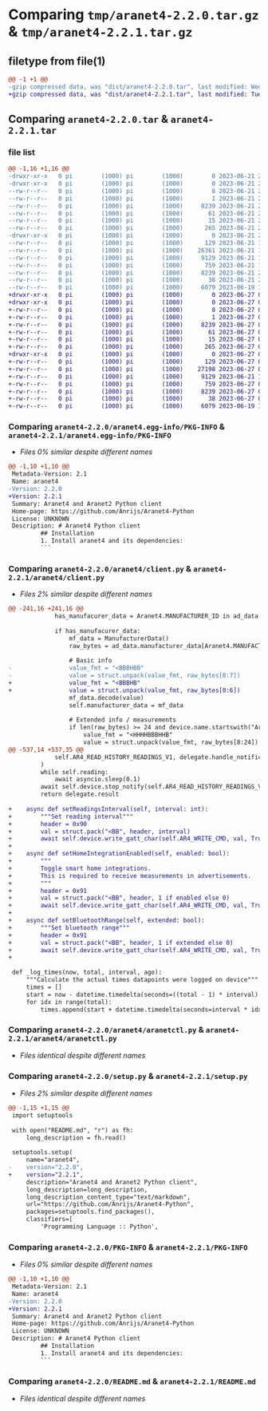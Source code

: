 # Comparing `tmp/aranet4-2.2.0.tar.gz` & `tmp/aranet4-2.2.1.tar.gz`

## filetype from file(1)

```diff
@@ -1 +1 @@
-gzip compressed data, was "dist/aranet4-2.2.0.tar", last modified: Wed Jun 21 20:02:17 2023, max compression
+gzip compressed data, was "dist/aranet4-2.2.1.tar", last modified: Tue Jun 27 05:09:49 2023, max compression
```

## Comparing `aranet4-2.2.0.tar` & `aranet4-2.2.1.tar`

### file list

```diff
@@ -1,16 +1,16 @@
-drwxr-xr-x   0 pi        (1000) pi        (1000)        0 2023-06-21 20:02:17.000000 aranet4-2.2.0/
-drwxr-xr-x   0 pi        (1000) pi        (1000)        0 2023-06-21 20:02:17.000000 aranet4-2.2.0/aranet4.egg-info/
--rw-r--r--   0 pi        (1000) pi        (1000)        8 2023-06-21 20:02:16.000000 aranet4-2.2.0/aranet4.egg-info/top_level.txt
--rw-r--r--   0 pi        (1000) pi        (1000)        1 2023-06-21 20:02:16.000000 aranet4-2.2.0/aranet4.egg-info/dependency_links.txt
--rw-r--r--   0 pi        (1000) pi        (1000)     8239 2023-06-21 20:02:16.000000 aranet4-2.2.0/aranet4.egg-info/PKG-INFO
--rw-r--r--   0 pi        (1000) pi        (1000)       61 2023-06-21 20:02:16.000000 aranet4-2.2.0/aranet4.egg-info/entry_points.txt
--rw-r--r--   0 pi        (1000) pi        (1000)       15 2023-06-21 20:02:16.000000 aranet4-2.2.0/aranet4.egg-info/requires.txt
--rw-r--r--   0 pi        (1000) pi        (1000)      265 2023-06-21 20:02:16.000000 aranet4-2.2.0/aranet4.egg-info/SOURCES.txt
-drwxr-xr-x   0 pi        (1000) pi        (1000)        0 2023-06-21 20:02:17.000000 aranet4-2.2.0/aranet4/
--rw-r--r--   0 pi        (1000) pi        (1000)      129 2023-06-21 19:58:29.000000 aranet4-2.2.0/aranet4/__init__.py
--rw-r--r--   0 pi        (1000) pi        (1000)    26361 2023-06-21 19:45:41.000000 aranet4-2.2.0/aranet4/client.py
--rw-r--r--   0 pi        (1000) pi        (1000)     9129 2023-06-21 19:45:41.000000 aranet4-2.2.0/aranet4/aranetctl.py
--rw-r--r--   0 pi        (1000) pi        (1000)      759 2023-06-21 19:58:21.000000 aranet4-2.2.0/setup.py
--rw-r--r--   0 pi        (1000) pi        (1000)     8239 2023-06-21 20:02:17.000000 aranet4-2.2.0/PKG-INFO
--rw-r--r--   0 pi        (1000) pi        (1000)       38 2023-06-21 20:02:17.000000 aranet4-2.2.0/setup.cfg
--rw-r--r--   0 pi        (1000) pi        (1000)     6079 2023-06-19 17:40:33.000000 aranet4-2.2.0/README.md
+drwxr-xr-x   0 pi        (1000) pi        (1000)        0 2023-06-27 05:09:49.000000 aranet4-2.2.1/
+drwxr-xr-x   0 pi        (1000) pi        (1000)        0 2023-06-27 05:09:49.000000 aranet4-2.2.1/aranet4.egg-info/
+-rw-r--r--   0 pi        (1000) pi        (1000)        8 2023-06-27 05:09:48.000000 aranet4-2.2.1/aranet4.egg-info/top_level.txt
+-rw-r--r--   0 pi        (1000) pi        (1000)        1 2023-06-27 05:09:48.000000 aranet4-2.2.1/aranet4.egg-info/dependency_links.txt
+-rw-r--r--   0 pi        (1000) pi        (1000)     8239 2023-06-27 05:09:48.000000 aranet4-2.2.1/aranet4.egg-info/PKG-INFO
+-rw-r--r--   0 pi        (1000) pi        (1000)       61 2023-06-27 05:09:48.000000 aranet4-2.2.1/aranet4.egg-info/entry_points.txt
+-rw-r--r--   0 pi        (1000) pi        (1000)       15 2023-06-27 05:09:48.000000 aranet4-2.2.1/aranet4.egg-info/requires.txt
+-rw-r--r--   0 pi        (1000) pi        (1000)      265 2023-06-27 05:09:48.000000 aranet4-2.2.1/aranet4.egg-info/SOURCES.txt
+drwxr-xr-x   0 pi        (1000) pi        (1000)        0 2023-06-27 05:09:49.000000 aranet4-2.2.1/aranet4/
+-rw-r--r--   0 pi        (1000) pi        (1000)      129 2023-06-27 05:03:48.000000 aranet4-2.2.1/aranet4/__init__.py
+-rw-r--r--   0 pi        (1000) pi        (1000)    27198 2023-06-27 05:02:15.000000 aranet4-2.2.1/aranet4/client.py
+-rw-r--r--   0 pi        (1000) pi        (1000)     9129 2023-06-21 19:45:41.000000 aranet4-2.2.1/aranet4/aranetctl.py
+-rw-r--r--   0 pi        (1000) pi        (1000)      759 2023-06-27 05:03:53.000000 aranet4-2.2.1/setup.py
+-rw-r--r--   0 pi        (1000) pi        (1000)     8239 2023-06-27 05:09:49.000000 aranet4-2.2.1/PKG-INFO
+-rw-r--r--   0 pi        (1000) pi        (1000)       38 2023-06-27 05:09:49.000000 aranet4-2.2.1/setup.cfg
+-rw-r--r--   0 pi        (1000) pi        (1000)     6079 2023-06-19 17:40:33.000000 aranet4-2.2.1/README.md
```

### Comparing `aranet4-2.2.0/aranet4.egg-info/PKG-INFO` & `aranet4-2.2.1/aranet4.egg-info/PKG-INFO`

 * *Files 0% similar despite different names*

```diff
@@ -1,10 +1,10 @@
 Metadata-Version: 2.1
 Name: aranet4
-Version: 2.2.0
+Version: 2.2.1
 Summary: Aranet4 and Aranet2 Python client
 Home-page: https://github.com/Anrijs/Aranet4-Python
 License: UNKNOWN
 Description: # Aranet4 Python client
         ## Installation
         1. Install aranet4 and its dependencies:
         ```
```

### Comparing `aranet4-2.2.0/aranet4/client.py` & `aranet4-2.2.1/aranet4/client.py`

 * *Files 2% similar despite different names*

```diff
@@ -241,16 +241,16 @@
             has_manufacurer_data = Aranet4.MANUFACTURER_ID in ad_data.manufacturer_data
 
             if has_manufacurer_data:
                 mf_data = ManufacturerData()
                 raw_bytes = ad_data.manufacturer_data[Aranet4.MANUFACTURER_ID]
 
                 # Basic info
-                value_fmt = "<BBBHBB"
-                value = struct.unpack(value_fmt, raw_bytes[0:7])
+                value_fmt = "<BBBHB"
+                value = struct.unpack(value_fmt, raw_bytes[0:6])
                 mf_data.decode(value)
                 self.manufacturer_data = mf_data
 
                 # Extended info / measurements
                 if len(raw_bytes) >= 24 and device.name.startswith("Aranet2"):
                     value_fmt = "<HHHHBBBHHB"
                     value = struct.unpack(value_fmt, raw_bytes[8:24])
@@ -537,14 +537,35 @@
             self.AR4_READ_HISTORY_READINGS_V1, delegate.handle_notification
         )
         while self.reading:
             await asyncio.sleep(0.1)
         await self.device.stop_notify(self.AR4_READ_HISTORY_READINGS_V1)
         return delegate.result
 
+    async def setReadingsInterval(self, interval: int):
+        """Set reading interval"""
+        header = 0x90
+        val = struct.pack("<BB", header, interval)
+        await self.device.write_gatt_char(self.AR4_WRITE_CMD, val, True)
+
+    async def setHomeIntegrationEnabled(self, enabled: bool):
+        """
+        Toggle smart home integrations.
+        This is required to receive measurements in advertisements.
+        """
+        header = 0x91
+        val = struct.pack("<BB", header, 1 if enabled else 0)
+        await self.device.write_gatt_char(self.AR4_WRITE_CMD, val, True)
+
+    async def setBluetoothRange(self, extended: bool):
+        """Set bluetooth range"""
+        header = 0x91
+        val = struct.pack("<BB", header, 1 if extended else 0)
+        await self.device.write_gatt_char(self.AR4_WRITE_CMD, val, True)
+
 
 def _log_times(now, total, interval, ago):
     """Calculate the actual times datapoints were logged on device"""
     times = []
     start = now - datetime.timedelta(seconds=((total - 1) * interval) + ago)
     for idx in range(total):
         times.append(start + datetime.timedelta(seconds=interval * idx))
```

### Comparing `aranet4-2.2.0/aranet4/aranetctl.py` & `aranet4-2.2.1/aranet4/aranetctl.py`

 * *Files identical despite different names*

### Comparing `aranet4-2.2.0/setup.py` & `aranet4-2.2.1/setup.py`

 * *Files 2% similar despite different names*

```diff
@@ -1,15 +1,15 @@
 import setuptools
 
 with open("README.md", "r") as fh:
     long_description = fh.read()
 
 setuptools.setup(
     name="aranet4",
-    version="2.2.0",
+    version="2.2.1",
     description="Aranet4 and Aranet2 Python client",
     long_description=long_description,
     long_description_content_type="text/markdown",
     url="https://github.com/Anrijs/Aranet4-Python",
     packages=setuptools.find_packages(),
     classifiers=[
         'Programming Language :: Python',
```

### Comparing `aranet4-2.2.0/PKG-INFO` & `aranet4-2.2.1/PKG-INFO`

 * *Files 0% similar despite different names*

```diff
@@ -1,10 +1,10 @@
 Metadata-Version: 2.1
 Name: aranet4
-Version: 2.2.0
+Version: 2.2.1
 Summary: Aranet4 and Aranet2 Python client
 Home-page: https://github.com/Anrijs/Aranet4-Python
 License: UNKNOWN
 Description: # Aranet4 Python client
         ## Installation
         1. Install aranet4 and its dependencies:
         ```
```

### Comparing `aranet4-2.2.0/README.md` & `aranet4-2.2.1/README.md`

 * *Files identical despite different names*

